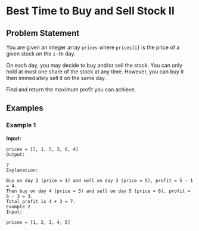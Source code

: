 # Best Time to Buy and Sell Stock II

## Problem Statement

You are given an integer array `prices` where `prices[i]` is the price of a given stock on the `i-th` day.

On each day, you may decide to buy and/or sell the stock. You can only hold at most one share of the stock at any time. However, you can buy it then immediately sell it on the same day.

Find and return the maximum profit you can achieve.

## Examples

### Example 1

**Input:**

```plaintext
prices = [7, 1, 5, 3, 6, 4]
Output:

7
Explanation:

Buy on day 2 (price = 1) and sell on day 3 (price = 5), profit = 5 - 1 = 4.
Then buy on day 4 (price = 3) and sell on day 5 (price = 6), profit = 6 - 3 = 3.
Total profit is 4 + 3 = 7.
Example 2
Input:

prices = [1, 2, 3, 4, 5]
```
